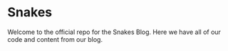 # Snakes
Welcome to the official repo for the Snakes Blog. Here we have all of our code and content from our blog.
